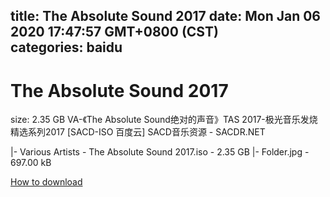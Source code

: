 
title: The Absolute Sound 2017
date: Mon Jan 06 2020 17:47:57 GMT+0800 (CST)    
categories: baidu
---

# The Absolute Sound 2017
size: 2.35 GB
 VA-《The Absolute Sound绝对的声音》TAS 2017-极光音乐发烧精选系列2017 [SACD-ISO 百度云] SACD音乐资源 - SACDR.NET
 
|- Various Artists - The Absolute Sound 2017.iso - 2.35 GB
|- Folder.jpg - 697.00 kB

[How to download](https://bpcam.bemobtrk.com/go/2ceec3aa-1ca2-46d6-b9ff-aaa5c184517c?jno=3277)